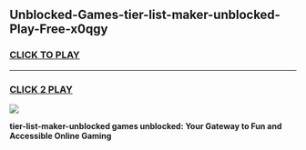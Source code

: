 
## Unblocked-Games-tier-list-maker-unblocked-Play-Free-x0qgy
<h3>
<a href="https://premium76.site?title=tier-list-maker-unblocked&ref=23A">CLICK TO PLAY</a></h3>
<hr>

<h3>
<a href="https://premium76.site?title=tier-list-maker-unblocked&ref=23A">CLICK 2 PLAY</a>
  
</h3>

<a href="https://premium76.site?title=tier-list-maker-unblocked&ref=23A"><img src="https://clearcache.store/games.png"></a>


**tier-list-maker-unblocked games unblocked: Your Gateway to Fun and Accessible Online Gaming**
